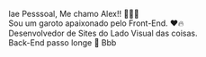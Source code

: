 Iae Pesssoal, Me chamo Alex!! 🧏🏿‍♂️ <br>
Sou um garoto apaixonado pelo Front-End. ❤️🔥<br>
Desenvolvedor de Sites do Lado Visual das coisas.<br>
Back-End passo longe 👀
Bbb
